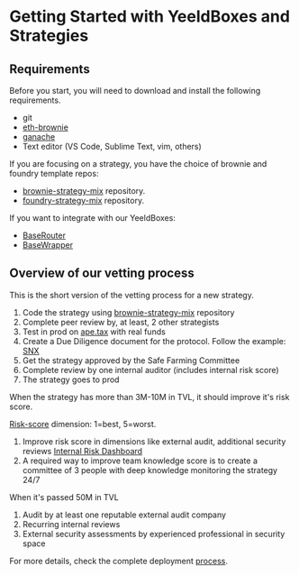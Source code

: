 # Getting Started with YeeldBoxes and Strategies

## Requirements

Before you start, you will need to download and install the following requirements.

- git
- [eth-brownie](https://eth-brownie.readthedocs.io/en/stable/)
- [ganache](https://trufflesuite.com/ganache)
- Text editor (VS Code, Sublime Text, vim, others)

If you are focusing on a strategy, you have the choice of brownie and foundry template repos:

- [brownie-strategy-mix](https://github.com/Yeeldx/brownie-strategy-mix) repository.
- [foundry-strategy-mix](https://github.com/storming0x/foundry_strategy_mix) repository.

If you want to integrate with our YeeldBoxes:

- [BaseRouter](https://github.com/Yeeldx/Yeeldx-YeeldBoxes/blob/main/contracts/BaseRouter.sol)
- [BaseWrapper](https://github.com/Yeeldx/Yeeldx-YeeldBoxes/blob/main/contracts/BaseWrapper.sol)

## Overview of our vetting process

This is the short version of the vetting process for a new strategy.

1. Code the strategy using [brownie-strategy-mix](https://github.com/Yeeldx/brownie-strategy-mix) repository
2. Complete peer review by, at least, 2 other strategists
3. Test in prod on [ape.tax](https://ape.tax) with real funds
4. Create a Due Diligence document for the protocol. Follow the example: [SNX](https://hackmd.io/0w1RZh7DSc27A9EyzlHbJQ?view)
5. Get the strategy approved by the Safe Farming Committee
6. Complete review by one internal auditor (includes internal risk score)
7. The strategy goes to prod

When the strategy has more than 3M-10M in TVL, it should improve it's risk score.

[Risk-score](https://docs.Yeeldx.finance/resources/risks/risk-score) dimension: 1=best, 5=worst.

1. Improve risk score in dimensions like external audit, additional security reviews
[Internal Risk Dashboard](https://Yeeldx.watch/risk)
2. A required way to improve team knowledge score is to create a committee of 3 people with deep knowledge monitoring the strategy 24/7

When it's passed 50M in TVL

1. Audit by at least one reputable external audit company
1. Recurring internal reviews
1. External security assessments by experienced professional in security space

For more details, check the complete deployment [process](./DEPLOYMENT.md).
